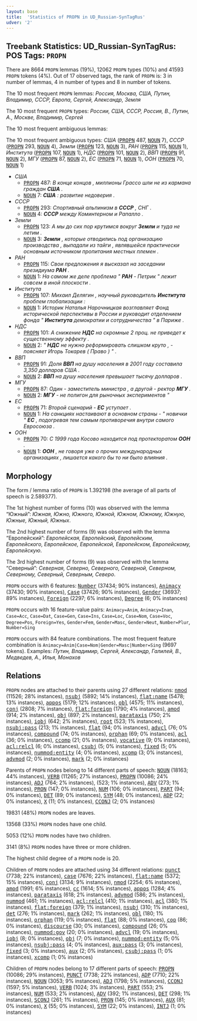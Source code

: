 ```yaml
---
layout: base
title:  'Statistics of PROPN in UD_Russian-SynTagRus'
udver: '2'
---
```


## Treebank Statistics: UD_Russian-SynTagRus: POS Tags: `PROPN`

There are 8664 `PROPN` lemmas (19%), 12062 `PROPN` types (10%) and 41593 `PROPN` tokens (4%).
Out of 17 observed tags, the rank of `PROPN` is: 3 in number of lemmas, 4 in number of types and 8 in number of tokens.

The 10 most frequent `PROPN` lemmas: <em>Россия, Москва, США, Путин, Владимир, СССР, Европа, Сергей, Александр, Земля</em>

The 10 most frequent `PROPN` types:  <em>России, США, СССР, Россия, В., Путин, А., Москве, Владимир, Сергей</em>

The 10 most frequent ambiguous lemmas: 

The 10 most frequent ambiguous types:  <em>США</em> (<tt><a href="ru_syntagrus-pos-PROPN.html">PROPN</a></tt> 487, <tt><a href="ru_syntagrus-pos-NOUN.html">NOUN</a></tt> 7), <em>СССР</em> (<tt><a href="ru_syntagrus-pos-PROPN.html">PROPN</a></tt> 293, <tt><a href="ru_syntagrus-pos-NOUN.html">NOUN</a></tt> 4), <em>Земли</em> (<tt><a href="ru_syntagrus-pos-PROPN.html">PROPN</a></tt> 123, <tt><a href="ru_syntagrus-pos-NOUN.html">NOUN</a></tt> 3), <em>РАН</em> (<tt><a href="ru_syntagrus-pos-PROPN.html">PROPN</a></tt> 115, <tt><a href="ru_syntagrus-pos-NOUN.html">NOUN</a></tt> 1), <em>Института</em> (<tt><a href="ru_syntagrus-pos-PROPN.html">PROPN</a></tt> 107, <tt><a href="ru_syntagrus-pos-NOUN.html">NOUN</a></tt> 1), <em>НДС</em> (<tt><a href="ru_syntagrus-pos-PROPN.html">PROPN</a></tt> 101, <tt><a href="ru_syntagrus-pos-NOUN.html">NOUN</a></tt> 2), <em>ВВП</em> (<tt><a href="ru_syntagrus-pos-PROPN.html">PROPN</a></tt> 91, <tt><a href="ru_syntagrus-pos-NOUN.html">NOUN</a></tt> 2), <em>МГУ</em> (<tt><a href="ru_syntagrus-pos-PROPN.html">PROPN</a></tt> 87, <tt><a href="ru_syntagrus-pos-NOUN.html">NOUN</a></tt> 2), <em>ЕС</em> (<tt><a href="ru_syntagrus-pos-PROPN.html">PROPN</a></tt> 71, <tt><a href="ru_syntagrus-pos-NOUN.html">NOUN</a></tt> 1), <em>ООН</em> (<tt><a href="ru_syntagrus-pos-PROPN.html">PROPN</a></tt> 70, <tt><a href="ru_syntagrus-pos-NOUN.html">NOUN</a></tt> 1)


* <em>США</em>
  * <tt><a href="ru_syntagrus-pos-PROPN.html">PROPN</a></tt> 487: <em>В конце концов , миллионы Грассо шли не из кармана граждан <b>США</b> .</em>
  * <tt><a href="ru_syntagrus-pos-NOUN.html">NOUN</a></tt> 7: <em><b>США</b> : развитие недоверия .</em>
* <em>СССР</em>
  * <tt><a href="ru_syntagrus-pos-PROPN.html">PROPN</a></tt> 293: <em>Спортивный альпинизм в <b>СССР</b> , СНГ .</em>
  * <tt><a href="ru_syntagrus-pos-NOUN.html">NOUN</a></tt> 4: <em><b>СССР</b> между Коминтерном и Рапалло .</em>
* <em>Земли</em>
  * <tt><a href="ru_syntagrus-pos-PROPN.html">PROPN</a></tt> 123: <em>А мы до сих пор крутимся вокруг <b>Земли</b> и туда не летим .</em>
  * <tt><a href="ru_syntagrus-pos-NOUN.html">NOUN</a></tt> 3: <em><b>Земли</b> , которые отводились под организацию производства , выпадали из тайги , являвшейся практически основным источником пропитания местных племен .</em>
* <em>РАН</em>
  * <tt><a href="ru_syntagrus-pos-PROPN.html">PROPN</a></tt> 115: <em>Свои предложения я высказал на заседании президиума <b>РАН</b> .</em>
  * <tt><a href="ru_syntagrus-pos-NOUN.html">NOUN</a></tt> 1: <em>На самом же деле проблема " <b>РАН</b> - Петрик " лежит совсем в иной плоскости .</em>
* <em>Института</em>
  * <tt><a href="ru_syntagrus-pos-PROPN.html">PROPN</a></tt> 107: <em>Михаил Делягин , научный руководитель <b>Института</b> проблем глобализации :</em>
  * <tt><a href="ru_syntagrus-pos-NOUN.html">NOUN</a></tt> 1: <em>Историк Наталья Нарочницкая возглавляет Фонд исторической перспективы в России и руководит отделением фонда " <b>Института</b> демократии и сотрудничества " в Париже .</em>
* <em>НДС</em>
  * <tt><a href="ru_syntagrus-pos-PROPN.html">PROPN</a></tt> 101: <em>А снижение <b>НДС</b> на скромные 2 проц. не приведет к существенному эффекту .</em>
  * <tt><a href="ru_syntagrus-pos-NOUN.html">NOUN</a></tt> 2: <em>" <b>НДС</b> не нужно реформировать слишком круто , - поясняет Игорь Токарев ( Право ) " .</em>
* <em>ВВП</em>
  * <tt><a href="ru_syntagrus-pos-PROPN.html">PROPN</a></tt> 91: <em>Доля <b>ВВП</b> на душу населения в 2001 году составила 3,350 долларов США .</em>
  * <tt><a href="ru_syntagrus-pos-NOUN.html">NOUN</a></tt> 2: <em><b>ВВП</b> на душу населения превышает тысячу долларов .</em>
* <em>МГУ</em>
  * <tt><a href="ru_syntagrus-pos-PROPN.html">PROPN</a></tt> 87: <em>Один - заместитель министра , а другой - ректор <b>МГУ</b> .</em>
  * <tt><a href="ru_syntagrus-pos-NOUN.html">NOUN</a></tt> 2: <em><b>МГУ</b> - не полигон для рыночных экспериментов "</em>
* <em>ЕС</em>
  * <tt><a href="ru_syntagrus-pos-PROPN.html">PROPN</a></tt> 71: <em>Второй сценарий - <b>ЕС</b> уступает .</em>
  * <tt><a href="ru_syntagrus-pos-NOUN.html">NOUN</a></tt> 1: <em>На санкциях настаивают в основном страны - " новички " <b>ЕС</b> , подогревая тем самым противоречия внутри самого Евросоюза .</em>
* <em>ООН</em>
  * <tt><a href="ru_syntagrus-pos-PROPN.html">PROPN</a></tt> 70: <em>С 1999 года Косово находится под протекторатом <b>ООН</b> .</em>
  * <tt><a href="ru_syntagrus-pos-NOUN.html">NOUN</a></tt> 1: <em><b>ООН</b> , не говоря уже о прочих международных организациях , лишается какого бы то ни было влияния .</em>

## Morphology

The form / lemma ratio of `PROPN` is 1.392198 (the average of all parts of speech is 2.589377).

The 1st highest number of forms (10) was observed with the lemma “Южный”: <em>Южная, Южно, Южного, Южной, Южном, Южному, Южную, Южные, Южный, Южных</em>.

The 2nd highest number of forms (9) was observed with the lemma “Европейский”: <em>Европейская, Европейский, Европейским, Европейского, Европейское, Европейской, Европейском, Европейскому, Европейскую</em>.

The 3rd highest number of forms (9) was observed with the lemma “Северный”: <em>Северная, Северно, Северного, Северной, Северном, Северному, Северный, Северным, Северо</em>.

`PROPN` occurs with 6 features: <tt><a href="ru_syntagrus-feat-Number.html">Number</a></tt> (37434; 90% instances), <tt><a href="ru_syntagrus-feat-Animacy.html">Animacy</a></tt> (37430; 90% instances), <tt><a href="ru_syntagrus-feat-Case.html">Case</a></tt> (37426; 90% instances), <tt><a href="ru_syntagrus-feat-Gender.html">Gender</a></tt> (36937; 89% instances), <tt><a href="ru_syntagrus-feat-Foreign.html">Foreign</a></tt> (2297; 6% instances), <tt><a href="ru_syntagrus-feat-Degree.html">Degree</a></tt> (6; 0% instances)

`PROPN` occurs with 16 feature-value pairs: `Animacy=Anim`, `Animacy=Inan`, `Case=Acc`, `Case=Dat`, `Case=Gen`, `Case=Ins`, `Case=Loc`, `Case=Nom`, `Case=Voc`, `Degree=Pos`, `Foreign=Yes`, `Gender=Fem`, `Gender=Masc`, `Gender=Neut`, `Number=Plur`, `Number=Sing`

`PROPN` occurs with 84 feature combinations.
The most frequent feature combination is `Animacy=Anim|Case=Nom|Gender=Masc|Number=Sing` (9697 tokens).
Examples: <em>Путин, Владимир, Сергей, Александр, Галилей, В., Медведев, А., Илья, Монахов</em>


## Relations

`PROPN` nodes are attached to their parents using 27 different relations: <tt><a href="ru_syntagrus-dep-nmod.html">nmod</a></tt> (11526; 28% instances), <tt><a href="ru_syntagrus-dep-nsubj.html">nsubj</a></tt> (5892; 14% instances), <tt><a href="ru_syntagrus-dep-flat-name.html">flat:name</a></tt> (5478; 13% instances), <tt><a href="ru_syntagrus-dep-appos.html">appos</a></tt> (5179; 12% instances), <tt><a href="ru_syntagrus-dep-obl.html">obl</a></tt> (4575; 11% instances), <tt><a href="ru_syntagrus-dep-conj.html">conj</a></tt> (2808; 7% instances), <tt><a href="ru_syntagrus-dep-flat-foreign.html">flat:foreign</a></tt> (1790; 4% instances), <tt><a href="ru_syntagrus-dep-amod.html">amod</a></tt> (914; 2% instances), <tt><a href="ru_syntagrus-dep-obj.html">obj</a></tt> (897; 2% instances), <tt><a href="ru_syntagrus-dep-parataxis.html">parataxis</a></tt> (750; 2% instances), <tt><a href="ru_syntagrus-dep-iobj.html">iobj</a></tt> (642; 2% instances), <tt><a href="ru_syntagrus-dep-root.html">root</a></tt> (523; 1% instances), <tt><a href="ru_syntagrus-dep-nsubj-pass.html">nsubj:pass</a></tt> (213; 1% instances), <tt><a href="ru_syntagrus-dep-flat.html">flat</a></tt> (94; 0% instances), <tt><a href="ru_syntagrus-dep-advcl.html">advcl</a></tt> (76; 0% instances), <tt><a href="ru_syntagrus-dep-compound.html">compound</a></tt> (74; 0% instances), <tt><a href="ru_syntagrus-dep-orphan.html">orphan</a></tt> (69; 0% instances), <tt><a href="ru_syntagrus-dep-acl.html">acl</a></tt> (36; 0% instances), <tt><a href="ru_syntagrus-dep-ccomp.html">ccomp</a></tt> (21; 0% instances), <tt><a href="ru_syntagrus-dep-vocative.html">vocative</a></tt> (9; 0% instances), <tt><a href="ru_syntagrus-dep-acl-relcl.html">acl:relcl</a></tt> (6; 0% instances), <tt><a href="ru_syntagrus-dep-csubj.html">csubj</a></tt> (5; 0% instances), <tt><a href="ru_syntagrus-dep-fixed.html">fixed</a></tt> (5; 0% instances), <tt><a href="ru_syntagrus-dep-nummod-entity.html">nummod:entity</a></tt> (4; 0% instances), <tt><a href="ru_syntagrus-dep-xcomp.html">xcomp</a></tt> (3; 0% instances), <tt><a href="ru_syntagrus-dep-advmod.html">advmod</a></tt> (2; 0% instances), <tt><a href="ru_syntagrus-dep-mark.html">mark</a></tt> (2; 0% instances)

Parents of `PROPN` nodes belong to 14 different parts of speech: <tt><a href="ru_syntagrus-pos-NOUN.html">NOUN</a></tt> (18163; 44% instances), <tt><a href="ru_syntagrus-pos-VERB.html">VERB</a></tt> (11265; 27% instances), <tt><a href="ru_syntagrus-pos-PROPN.html">PROPN</a></tt> (10086; 24% instances), <tt><a href="ru_syntagrus-pos-ADJ.html">ADJ</a></tt> (764; 2% instances),  (523; 1% instances), <tt><a href="ru_syntagrus-pos-ADV.html">ADV</a></tt> (273; 1% instances), <tt><a href="ru_syntagrus-pos-PRON.html">PRON</a></tt> (147; 0% instances), <tt><a href="ru_syntagrus-pos-NUM.html">NUM</a></tt> (106; 0% instances), <tt><a href="ru_syntagrus-pos-PART.html">PART</a></tt> (94; 0% instances), <tt><a href="ru_syntagrus-pos-DET.html">DET</a></tt> (89; 0% instances), <tt><a href="ru_syntagrus-pos-SYM.html">SYM</a></tt> (48; 0% instances), <tt><a href="ru_syntagrus-pos-ADP.html">ADP</a></tt> (22; 0% instances), <tt><a href="ru_syntagrus-pos-X.html">X</a></tt> (11; 0% instances), <tt><a href="ru_syntagrus-pos-CCONJ.html">CCONJ</a></tt> (2; 0% instances)

19831 (48%) `PROPN` nodes are leaves.

13568 (33%) `PROPN` nodes have one child.

5053 (12%) `PROPN` nodes have two children.

3141 (8%) `PROPN` nodes have three or more children.

The highest child degree of a `PROPN` node is 20.

Children of `PROPN` nodes are attached using 34 different relations: <tt><a href="ru_syntagrus-dep-punct.html">punct</a></tt> (7738; 22% instances), <tt><a href="ru_syntagrus-dep-case.html">case</a></tt> (7676; 22% instances), <tt><a href="ru_syntagrus-dep-flat-name.html">flat:name</a></tt> (5372; 15% instances), <tt><a href="ru_syntagrus-dep-conj.html">conj</a></tt> (3134; 9% instances), <tt><a href="ru_syntagrus-dep-nmod.html">nmod</a></tt> (2254; 6% instances), <tt><a href="ru_syntagrus-dep-amod.html">amod</a></tt> (1991; 6% instances), <tt><a href="ru_syntagrus-dep-cc.html">cc</a></tt> (1614; 5% instances), <tt><a href="ru_syntagrus-dep-appos.html">appos</a></tt> (1284; 4% instances), <tt><a href="ru_syntagrus-dep-parataxis.html">parataxis</a></tt> (618; 2% instances), <tt><a href="ru_syntagrus-dep-advmod.html">advmod</a></tt> (586; 2% instances), <tt><a href="ru_syntagrus-dep-nummod.html">nummod</a></tt> (461; 1% instances), <tt><a href="ru_syntagrus-dep-acl-relcl.html">acl:relcl</a></tt> (410; 1% instances), <tt><a href="ru_syntagrus-dep-acl.html">acl</a></tt> (380; 1% instances), <tt><a href="ru_syntagrus-dep-flat-foreign.html">flat:foreign</a></tt> (379; 1% instances), <tt><a href="ru_syntagrus-dep-nsubj.html">nsubj</a></tt> (310; 1% instances), <tt><a href="ru_syntagrus-dep-det.html">det</a></tt> (276; 1% instances), <tt><a href="ru_syntagrus-dep-mark.html">mark</a></tt> (262; 1% instances), <tt><a href="ru_syntagrus-dep-obl.html">obl</a></tt> (180; 1% instances), <tt><a href="ru_syntagrus-dep-orphan.html">orphan</a></tt> (119; 0% instances), <tt><a href="ru_syntagrus-dep-flat.html">flat</a></tt> (88; 0% instances), <tt><a href="ru_syntagrus-dep-cop.html">cop</a></tt> (86; 0% instances), <tt><a href="ru_syntagrus-dep-discourse.html">discourse</a></tt> (30; 0% instances), <tt><a href="ru_syntagrus-dep-compound.html">compound</a></tt> (26; 0% instances), <tt><a href="ru_syntagrus-dep-nummod-gov.html">nummod:gov</a></tt> (20; 0% instances), <tt><a href="ru_syntagrus-dep-advcl.html">advcl</a></tt> (19; 0% instances), <tt><a href="ru_syntagrus-dep-iobj.html">iobj</a></tt> (8; 0% instances), <tt><a href="ru_syntagrus-dep-obj.html">obj</a></tt> (7; 0% instances), <tt><a href="ru_syntagrus-dep-nummod-entity.html">nummod:entity</a></tt> (5; 0% instances), <tt><a href="ru_syntagrus-dep-nsubj-pass.html">nsubj:pass</a></tt> (4; 0% instances), <tt><a href="ru_syntagrus-dep-aux-pass.html">aux:pass</a></tt> (3; 0% instances), <tt><a href="ru_syntagrus-dep-fixed.html">fixed</a></tt> (3; 0% instances), <tt><a href="ru_syntagrus-dep-aux.html">aux</a></tt> (2; 0% instances), <tt><a href="ru_syntagrus-dep-csubj-pass.html">csubj:pass</a></tt> (1; 0% instances), <tt><a href="ru_syntagrus-dep-xcomp.html">xcomp</a></tt> (1; 0% instances)

Children of `PROPN` nodes belong to 17 different parts of speech: <tt><a href="ru_syntagrus-pos-PROPN.html">PROPN</a></tt> (10086; 29% instances), <tt><a href="ru_syntagrus-pos-PUNCT.html">PUNCT</a></tt> (7738; 22% instances), <tt><a href="ru_syntagrus-pos-ADP.html">ADP</a></tt> (7710; 22% instances), <tt><a href="ru_syntagrus-pos-NOUN.html">NOUN</a></tt> (3053; 9% instances), <tt><a href="ru_syntagrus-pos-ADJ.html">ADJ</a></tt> (1798; 5% instances), <tt><a href="ru_syntagrus-pos-CCONJ.html">CCONJ</a></tt> (1597; 5% instances), <tt><a href="ru_syntagrus-pos-VERB.html">VERB</a></tt> (1024; 3% instances), <tt><a href="ru_syntagrus-pos-PART.html">PART</a></tt> (553; 2% instances), <tt><a href="ru_syntagrus-pos-NUM.html">NUM</a></tt> (533; 2% instances), <tt><a href="ru_syntagrus-pos-ADV.html">ADV</a></tt> (392; 1% instances), <tt><a href="ru_syntagrus-pos-DET.html">DET</a></tt> (298; 1% instances), <tt><a href="ru_syntagrus-pos-SCONJ.html">SCONJ</a></tt> (261; 1% instances), <tt><a href="ru_syntagrus-pos-PRON.html">PRON</a></tt> (145; 0% instances), <tt><a href="ru_syntagrus-pos-AUX.html">AUX</a></tt> (81; 0% instances), <tt><a href="ru_syntagrus-pos-X.html">X</a></tt> (55; 0% instances), <tt><a href="ru_syntagrus-pos-SYM.html">SYM</a></tt> (22; 0% instances), <tt><a href="ru_syntagrus-pos-INTJ.html">INTJ</a></tt> (1; 0% instances)

